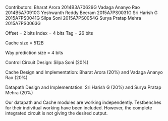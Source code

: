 Contributors:
	Bharat Arora 			2014B3A70629G
	Vadaga Ananyo Rao 		2014B5A70910G
	Yeshwanth Reddy Beeram 	2015A7PS0031G
	Sri Harish G 			2015A7PS0041G
	Silpa Soni 				2015A7PS0054G
	Surya Pratap Mehra 		2015A7PS0063G

Offset = 2 bits
Index = 4 bits
Tag = 26 bits

Cache size = 512B

Way prediction size = 4 bits


Control Circuit Design: Silpa Soni (20%)

Cache Design and Implementation: Bharat Arora (20%) and Vadaga Ananyo Rao (20%)

Datapath Design and Implementation: Sri Harish G  (20%) and Surya Pratap Mehra (20%)

Our datapath and Cache modules are working independently. Testbenches for their indivitual working have been included.
However, the complete integrated circuit is not giving the desired output.



